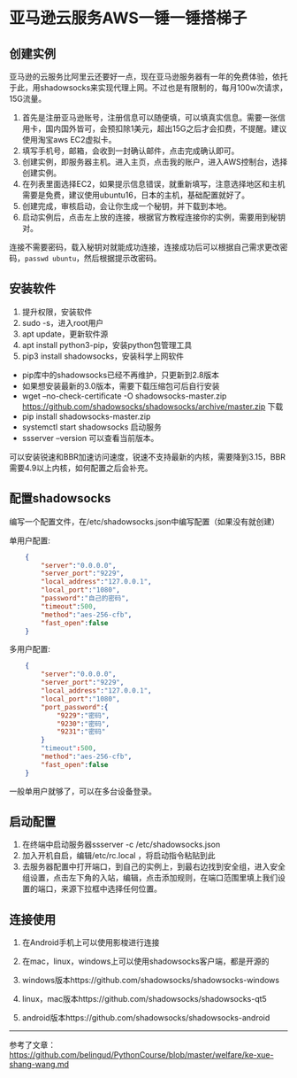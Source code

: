 # 亚马逊云服务AWS一锤一锤搭梯子

## 创建实例

亚马逊的云服务比阿里云还要好一点，现在亚马逊服务器有一年的免费体验，依托于此，用shadowsocks来实现代理上网。不过也是有限制的，每月100w次请求，15G流量。

1. 首先是注册亚马逊账号，注册信息可以随便填，可以填真实信息。需要一张信用卡，国内国外皆可，会预扣除1美元，超出15G之后才会扣费，不提醒。建议使用淘宝aws EC2虚拟卡。
2. 填写手机号，邮箱，会收到一封确认邮件，点击完成确认即可。
2. 创建实例，即服务器主机。进入主页，点击我的账户，进入AWS控制台，选择创建实例。
3. 在列表里面选择EC2，如果提示信息错误，就重新填写，注意选择地区和主机需要是免费，建议使用ubuntu16，日本的主机，基础配置就好了。
4. 创建完成，审核启动，会让你生成一个秘钥，并下载到本地。
5. 启动实例后，点击左上放的连接，根据官方教程连接你的实例，需要用到秘钥对。

连接不需要密码，载入秘钥对就能成功连接，连接成功后可以根据自己需求更改密码，`passwd ubuntu`，然后根据提示改密码。

## 安装软件

1. 提升权限，安装软件
1. sudo -s，进入root用户
1. apt update，更新软件源
1. apt install python3-pip，安装python包管理工具
1. pip3 install shadowsocks，安装科学上网软件
  - pip库中的shadowsocks已经不再维护，只更新到2.8版本
  - 如果想安装最新的3.0版本，需要下载压缩包可后自行安装
  - wget –no-check-certificate -O shadowsocks-master.zip https://github.com/shadowsocks/shadowsocks/archive/master.zip 下载
  - pip install shadowsocks-master.zip
  - systemctl start shadowsocks 启动服务
  - ssserver –version 可以查看当前版本。

可以安装锐速和BBR加速访问速度，锐速不支持最新的内核，需要降到3.15，BBR需要4.9以上内核，如何配置之后会补充。

## 配置shadowsocks

编写一个配置文件，在/etc/shadowsocks.json中编写配置（如果没有就创建）

单用户配置:
```json
    {
        "server":"0.0.0.0",
        "server_port":"9229",
        "local_address":"127.0.0.1",
        "local_port":"1080",
        "password":"自己的密码",
        "timeout":500,
        "method":"aes-256-cfb",
        "fast_open":false
    }
```
多用户配置:
```json
    {
        "server":"0.0.0.0",
        "server_port":"9229",
        "local_address":"127.0.0.1",
        "local_port":"1080",
        "port_password":{
            "9229":"密码",
            "9230":"密码",
            "9231":"密码"
        }
        "timeout":500,
        "method":"aes-256-cfb",
        "fast_open":false
    }
```

一般单用户就够了，可以在多台设备登录。

## 启动配置

1. 在终端中启动服务器ssserver -c /etc/shadowsocks.json
1. 加入开机自启，编辑/etc/rc.local ，将启动指令粘贴到此
1. 去服务器配置中打开端口，到自己的实例上，到最右边找到安全组，进入安全组设置，点击左下角的入站，编辑，点击添加规则，在端口范围里填上我们设置的端口，来源下拉框中选择任何位置。

## 连接使用

1. 在Android手机上可以使用影梭进行连接

1. 在mac，linux，windows上可以使用shadowsocks客户端，都是开源的

1. windows版本https://github.com/shadowsocks/shadowsocks-windows

1. linux，mac版本https://github.com/shadowsocks/shadowsocks-qt5

1. android版本https://github.com/shadowsocks/shadowsocks-android


---

参考了文章：https://github.com/belingud/PythonCourse/blob/master/welfare/ke-xue-shang-wang.md


